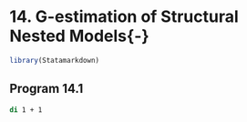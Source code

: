 # 14. G-estimation of Structural Nested Models{-}


```r
library(Statamarkdown)
```



## Program 14.1


```stata
di 1 + 1
```
